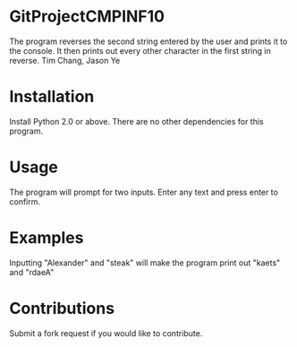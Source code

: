 # GitProjectCMPINF10
The program reverses the second string entered by the user and prints it to the console. It then prints out every other character in the first string in reverse.
Tim Chang, Jason Ye

# Installation
Install Python 2.0 or above. There are no other dependencies for this program.

# Usage
The program will prompt for two inputs. Enter any text and press enter to confirm.

# Examples
Inputting "Alexander" and "steak" will make the program print out "kaets" and "rdaeA" 

# Contributions
Submit a fork request if you would like to contribute.
